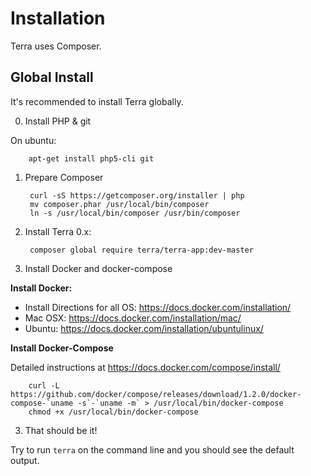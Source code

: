 Installation
============

Terra uses Composer.

Global Install
--------------

It's recommended to install Terra globally.

0. Install PHP & git

  On ubuntu:
  
        apt-get install php5-cli git

1. Prepare Composer

        curl -sS https://getcomposer.org/installer | php
        mv composer.phar /usr/local/bin/composer
        ln -s /usr/local/bin/composer /usr/bin/composer

2. Install Terra 0.x:

        composer global require terra/terra-app:dev-master

3. Install Docker and docker-compose

  **Install Docker:**
   
  - Install Directions for all OS: https://docs.docker.com/installation/
  - Mac OSX: https://docs.docker.com/installation/mac/
  - Ubuntu: https://docs.docker.com/installation/ubuntulinux/

  **Install Docker-Compose**
  
  Detailed instructions at https://docs.docker.com/compose/install/
  
        curl -L https://github.com/docker/compose/releases/download/1.2.0/docker-compose-`uname -s`-`uname -m` > /usr/local/bin/docker-compose
        chmod +x /usr/local/bin/docker-compose

3. That should be it!

  Try to run `terra` on the command line and you should see the default output.
